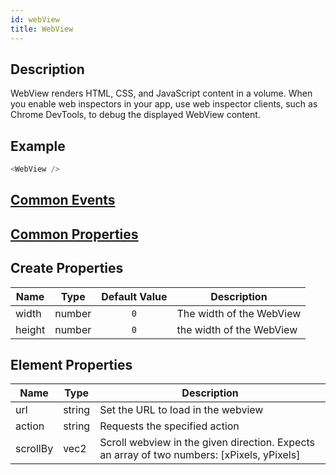```yaml
---
id: webView
title: WebView
---
```

## Description
WebView renders HTML, CSS, and JavaScript content in a volume. When you enable web inspectors in your app, use web inspector clients, such as Chrome DevTools, to debug the displayed WebView content.

## Example

```javascript
<WebView />
```

## [Common Events](../types/Events.md)

## [Common Properties](../types/Properties.md)

## Create Properties

| Name   | Type   | Default Value | Description              |
| ------ | ------ | :-----------: | ------------------------ |
| width  | number |      `0`      | The width of the WebView |
| height | number |      `0`      | the width of the WebView |

## Element Properties
| Name     | Type   | Description                            |
| -------- | ------ | -------------------------------------- |
| url      | string | Set the URL to load in the webview     |
| action   | string | Requests the specified action          |
| scrollBy | vec2   | Scroll webview in the given direction. Expects an array of two numbers: [xPixels, yPixels] |
